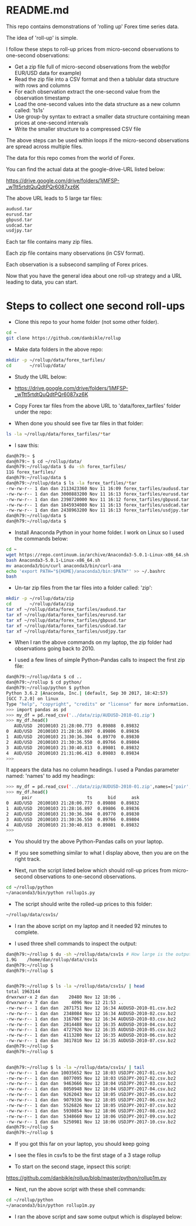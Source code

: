 # README.md

This repo contains demonstrations of 'rolling up' Forex time series data.

The idea of 'roll-up' is simple.

I follow these steps to roll-up prices from micro-second observations to one-second observations:

* Get a zip file full of micro-second observations from the web(for EUR/USD data for example)
* Read the zip file into a CSV format and then a tablular data structure with rows and columns
* For each observation extract the one-second value from the observation timestamp
* Load the one-second values into the data structure as a new column called: 'ts1s'
* Use group-by syntax to extract a smaller data structure containing mean prices at one-second intervals
* Write the smaller structure to a compressed CSV file

The above steps can be used within loops if the micro-second observations are spread across multiple files.

The data for this repo comes from the world of Forex.

You can find the actual data at the google-drive-URL listed below:

https://drive.google.com/drive/folders/1jMFSP-_wTtt5rtdtQuQdtPQr6087xz6K

The above URL leads to 5 large tar files:

```bash
audusd.tar
eurusd.tar
gbpusd.tar
usdcad.tar
usdjpy.tar
```

Each tar file contains many zip files.

Each zip file contains many observations (in CSV format).

Each observation is a subsecond sampling of Forex prices.

Now that you have the general idea about one roll-up strategy and a URL leading to data, you can start.

# Steps to collect one second roll-ups

* Clone this repo to your home folder (not some other folder).

```bash
cd ~
git clone https://github.com/danbikle/rollup
```

* Make data folders in the above repo:

```bash
mkdir -p ~/rollup/data/forex_tarfiles/
cd       ~/rollup/data/
```

* Study the URL below:

* https://drive.google.com/drive/folders/1jMFSP-_wTtt5rtdtQuQdtPQr6087xz6K

* Copy Forex tar files from the above URL to 'data/forex_tarfiles' folder under the repo:

* When done you should see five tar files in that folder:

```bash
ls -la ~/rollup/data/forex_tarfiles/*tar
```

* I saw this:
```bash
dan@h79:~ $ 
dan@h79:~ $ cd ~/rollup/data/
dan@h79:~/rollup/data $ du -sh forex_tarfiles/
11G	forex_tarfiles/
dan@h79:~/rollup/data $ 
dan@h79:~/rollup/data $ ls -la forex_tarfiles/*tar
-rw-rw-r-- 1 dan dan 2113423360 Nov 11 16:09 forex_tarfiles/audusd.tar
-rw-rw-r-- 1 dan dan 3000883200 Nov 11 16:13 forex_tarfiles/eurusd.tar
-rw-rw-r-- 1 dan dan 2398720000 Nov 11 16:12 forex_tarfiles/gbpusd.tar
-rw-rw-r-- 1 dan dan 1845934080 Nov 11 16:13 forex_tarfiles/usdcad.tar
-rw-rw-r-- 1 dan dan 2438963200 Nov 11 16:13 forex_tarfiles/usdjpy.tar
dan@h79:~/rollup/data $ 
dan@h79:~/rollup/data $
```

* Install Anaconda Python in your home folder. I work on Linux so I used the commands below:

```bash
cd ~
wget https://repo.continuum.io/archive/Anaconda3-5.0.1-Linux-x86_64.sh
bash Anaconda3-5.0.1-Linux-x86_64.sh
mv anaconda3/bin/curl anaconda3/bin/curl-ana
echo 'export PATH="${HOME}/anaconda3/bin:$PATH"' >> ~/.bashrc
bash
```

* Un-tar zip files from the tar files into a folder called: 'zip':

```bash
mkdir -p ~/rollup/data/zip
cd       ~/rollup/data/zip
tar xf ~/rollup/data/forex_tarfiles/audusd.tar
tar xf ~/rollup/data/forex_tarfiles/eurusd.tar
tar xf ~/rollup/data/forex_tarfiles/gbpusd.tar
tar xf ~/rollup/data/forex_tarfiles/usdcad.tar
tar xf ~/rollup/data/forex_tarfiles/usdjpy.tar
```

* When I ran the above commands on my laptop, the zip folder had observations going back to 2010.

* I used a few lines of simple Python-Pandas calls to inspect the first zip file:

```bash
dan@h79:~/rollup/data $ cd ..
dan@h79:~/rollup $ cd python/
dan@h79:~/rollup/python $ python
Python 3.6.2 |Anaconda, Inc.| (default, Sep 30 2017, 18:42:57) 
[GCC 7.2.0] on linux
Type "help", "copyright", "credits" or "license" for more information.
>>> import pandas as pd
>>> my_df = pd.read_csv('../data/zip/AUDUSD-2010-01.zip')
>>> my_df.head()
   AUD/USD  20100103 21:28:00.773  0.89808  0.89832
0  AUD/USD  20100103 21:28:16.897  0.89806  0.89836
1  AUD/USD  20100103 21:30:36.304  0.89770  0.89830
2  AUD/USD  20100103 21:30:36.550  0.89766  0.89804
3  AUD/USD  20100103 21:30:40.813  0.89801  0.89832
4  AUD/USD  20100103 21:31:06.413  0.89803  0.89834
>>>
```

It appears the data has no column headings.
I used a Pandas parameter named: 'names' to add my headings:

```bash
>>> my_df = pd.read_csv('../data/zip/AUDUSD-2010-01.zip',names=['pair','ts','bid','ask'])
>>> my_df.head()
      pair                     ts      bid      ask
0  AUD/USD  20100103 21:28:00.773  0.89808  0.89832
1  AUD/USD  20100103 21:28:16.897  0.89806  0.89836
2  AUD/USD  20100103 21:30:36.304  0.89770  0.89830
3  AUD/USD  20100103 21:30:36.550  0.89766  0.89804
4  AUD/USD  20100103 21:30:40.813  0.89801  0.89832
>>>
```

* You should try the above Python-Pandas calls on your laptop.

* If you see something similar to what I display above, then you are on the right track.

* Next, run the script listed below which should roll-up prices from micro-second observations to one-second observations.

```bash
cd ~/rollup/python
~/anaconda3/bin/python rollup1s.py
```

* The script should write the rolled-up prices to this folder:

```bash
~/rollup/data/csv1s/
```

* I ran the above script on my laptop and it needed 92 minutes to complete.

* I used three shell commands to inspect the output:

```bash
dan@h79:~/rollup $ du -sh ~/rollup/data/csv1s # How large is the output?
1.9G	/home/dan/rollup/data/csv1s
dan@h79:~/rollup $ 
dan@h79:~/rollup $


dan@h79:~/rollup $ ls -la ~/rollup/data/csv1s/ | head
total 1963144
drwxrwxr-x 2 dan dan    20480 Nov 12 18:06 .
drwxrwxr-x 7 dan dan     4096 Nov 12 21:53 ..
-rw-rw-r-- 1 dan dan  2871751 Nov 12 16:34 AUDUSD-2010-01.csv.bz2
-rw-rw-r-- 1 dan dan  2348084 Nov 12 16:34 AUDUSD-2010-02.csv.bz2
-rw-rw-r-- 1 dan dan  3167067 Nov 12 16:34 AUDUSD-2010-03.csv.bz2
-rw-rw-r-- 1 dan dan  2814488 Nov 12 16:35 AUDUSD-2010-04.csv.bz2
-rw-rw-r-- 1 dan dan  4727926 Nov 12 16:35 AUDUSD-2010-05.csv.bz2
-rw-rw-r-- 1 dan dan  4113280 Nov 12 16:35 AUDUSD-2010-06.csv.bz2
-rw-rw-r-- 1 dan dan  3817810 Nov 12 16:35 AUDUSD-2010-07.csv.bz2
dan@h79:~/rollup $ 
dan@h79:~/rollup $ 


dan@h79:~/rollup $ ls -la ~/rollup/data/csv1s/ | tail
-rw-rw-r-- 1 dan dan 10035652 Nov 12 18:03 USDJPY-2017-01.csv.bz2
-rw-rw-r-- 1 dan dan  8077095 Nov 12 18:03 USDJPY-2017-02.csv.bz2
-rw-rw-r-- 1 dan dan  9463666 Nov 12 18:04 USDJPY-2017-03.csv.bz2
-rw-rw-r-- 1 dan dan  8050948 Nov 12 18:04 USDJPY-2017-04.csv.bz2
-rw-rw-r-- 1 dan dan  9262043 Nov 12 18:05 USDJPY-2017-05.csv.bz2
-rw-rw-r-- 1 dan dan  9079336 Nov 12 18:05 USDJPY-2017-06.csv.bz2
-rw-rw-r-- 1 dan dan  5526826 Nov 12 18:05 USDJPY-2017-07.csv.bz2
-rw-rw-r-- 1 dan dan  5930854 Nov 12 18:06 USDJPY-2017-08.csv.bz2
-rw-rw-r-- 1 dan dan  5348660 Nov 12 18:06 USDJPY-2017-09.csv.bz2
-rw-rw-r-- 1 dan dan  5250981 Nov 12 18:06 USDJPY-2017-10.csv.bz2
dan@h79:~/rollup $ 
dan@h79:~/rollup $ 
```


* If you got this far on your laptop, you should keep going

* I see the files in csv1s to be the first stage of a 3 stage rollup

* To start on the second stage, inpsect this script:

https://github.com/danbikle/rollup/blob/master/python/rollup1m.py

* Next, run the above script with these shell commands:

```bash
cd ~/rollup/python
~/anaconda3/bin/python rollup1m.py
```

* I ran the above script and saw some output which is displayed below:

```bash
```
